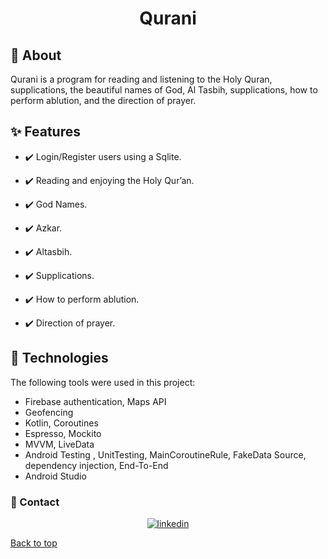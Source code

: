 <h1 align="center">Qurani</h1>
<p align="center">

## :dart: About ##

Qurani is a program for reading and listening to the Holy Quran, supplications, the beautiful names of God, Al Tasbih, supplications, how to perform ablution, and the direction of prayer.

## :sparkles: Features ##
- :heavy_check_mark: Login/Register users using a Sqlite.
  
- :heavy_check_mark: Reading and enjoying the Holy Qur’an.
- :heavy_check_mark: God Names.
- :heavy_check_mark: Azkar.
- :heavy_check_mark: Altasbih.
- :heavy_check_mark: Supplications.
- :heavy_check_mark: How to perform ablution.
- :heavy_check_mark: Direction of prayer.


## :rocket: Technologies ##

The following tools were used in this project:
- Firebase authentication, Maps API
- Geofencing
- Kotlin, Coroutines
- Espresso, Mockito
- MVVM, LiveData 
- Android Testing , UnitTesting, MainCoroutineRule, FakeData Source, dependency injection, End-To-End
- Android Studio






### :email: Contact ##
<p align="center">
<a href="https://www.linkedin.com/in/eslam-mohamed-8b6a1124a" target="_blank">
    <img src="https://img.shields.io/badge/Connect-Eslam-blue.svg?style=flat&logo=linkedin" alt="linkedin"/>
</a>

</p>

<a href="#top">Back to top</a>
